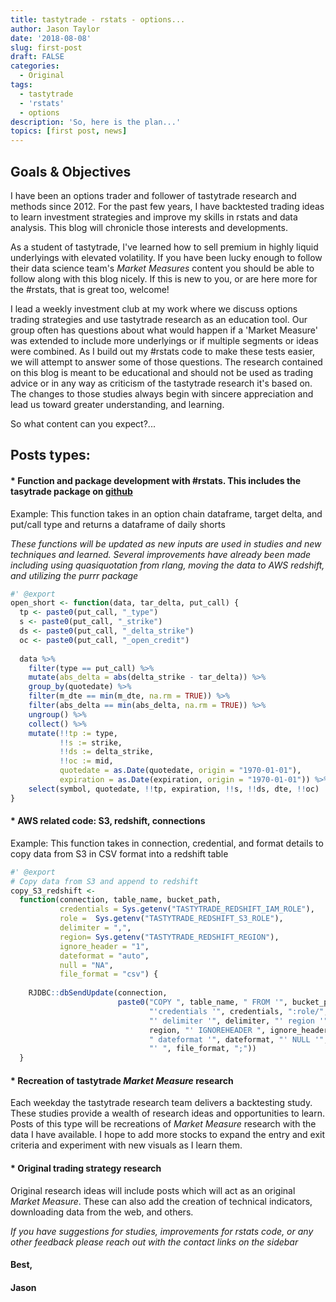 ```yaml
---
title: tastytrade - rstats - options...
author: Jason Taylor
date: '2018-08-08'
slug: first-post
draft: FALSE
categories:
  - Original
tags:
  - tastytrade
  - 'rstats'
  - options
description: 'So, here is the plan...'
topics: [first post, news]
---
```


## Goals & Objectives  
I have been an options trader and follower of tastytrade research and methods since 2012. For the past few years, I have backtested trading ideas to learn investment strategies and improve my skills in rstats and data analysis. This blog will chronicle those interests and developments. 

<!--more-->

As a student of tastytrade, I've learned how to sell premium in highly liquid underlyings with elevated volatility. If you have been lucky enough to follow their data science team's *Market Measures* content you should be able to follow along with this blog nicely. If this is new to you, or are here more for the #rstats, that is great too, welcome! 

I lead a weekly investment club at my work where we discuss options trading strategies and use tastytrade research as an education tool. Our group often has questions about what would happen if a 'Market Measure' was extended to include more underlyings or if multiple segments or ideas were combined. As I build out my #rstats code to make these tests easier, we will attempt to answer some of those questions. The research contained on this blog is meant to be educational and should not be used as trading advice or in any way as criticism of the tastytrade research it's based on. The changes to those studies always begin with sincere appreciation and lead us toward greater understanding, and learning.

So what content can you expect?...

## Posts types:

#### * Function and package development with #rstats. This includes the tasytrade package on [github](https://github.com/themechanicalbear/tastytrade)  

Example: This function takes in an option chain dataframe, target delta, and put/call type and returns a dataframe of daily shorts  

*These functions will be updated as new inputs are used in studies and new techniques and learned. Several improvements have already been made including using quasiquotation from rlang, moving the data to AWS redshift, and utilizing the purrr package*  


```r
#' @export
open_short <- function(data, tar_delta, put_call) {
  tp <- paste0(put_call, "_type")
  s <- paste0(put_call, "_strike")
  ds <- paste0(put_call, "_delta_strike")
  oc <- paste0(put_call, "_open_credit")
  
  data %>%
    filter(type == put_call) %>%
    mutate(abs_delta = abs(delta_strike - tar_delta)) %>%
    group_by(quotedate) %>%
    filter(m_dte == min(m_dte, na.rm = TRUE)) %>%
    filter(abs_delta == min(abs_delta, na.rm = TRUE)) %>%
    ungroup() %>%
    collect() %>%
    mutate(!!tp := type,
           !!s := strike,
           !!ds := delta_strike,
           !!oc := mid,
           quotedate = as.Date(quotedate, origin = "1970-01-01"),
           expiration = as.Date(expiration, origin = "1970-01-01")) %>%
    select(symbol, quotedate, !!tp, expiration, !!s, !!ds, dte, !!oc)
}
```

#### * AWS related code: S3, redshift, connections  

Example: This function takes in connection, credential, and format details to copy data from S3 in CSV format into a redshift table  


```r
#' @export
# Copy data from S3 and append to redshift
copy_S3_redshift <- 
  function(connection, table_name, bucket_path,
           credentials = Sys.getenv("TASTYTRADE_REDSHIFT_IAM_ROLE"),
           role =  Sys.getenv("TASTYTRADE_REDSHIFT_S3_ROLE"),
           delimiter = ",",
           region= Sys.getenv("TASTYTRADE_REDSHIFT_REGION"),
           ignore_header = "1",
           dateformat = "auto",
           null = "NA",
           file_format = "csv") {
    
    RJDBC::dbSendUpdate(connection, 
                        paste0("COPY ", table_name, " FROM '", bucket_path,
                               "'credentials '", credentials, ":role/", role,
                               "' delimiter '", delimiter, "' region '",
                               region, "' IGNOREHEADER ", ignore_header,
                               " dateformat '", dateformat, "' NULL '", null,
                               "' ", file_format, ";"))
  }
```

#### * Recreation of tastytrade *Market Measure* research  

Each weekday the tastytrade research team delivers a backtesting study. These studies provide a wealth of research ideas and opportunities to learn. Posts of this type will be recreations of *Market Measure* research with the data I have available. I hope to add more stocks to expand the entry and exit criteria and experiment with new visuals as I learn them.  

#### * Original trading strategy research  

Original research ideas will include posts which will act as an original *Market Measure*. These can also add the creation of technical indicators, downloading data from the web, and others.

*If you have suggestions for studies, improvements for rstats code, or any other feedback please reach out with the contact links on the sidebar*

#### Best,
#### Jason
